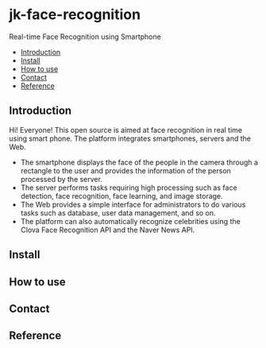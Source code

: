 # jk-face-recognition
Real-time Face Recognition using Smartphone

* [Introduction](#introduction)
* [Install](#install)
* [How to use](#how-to-use)
* [Contact](#contact)
* [Reference](#reference)

## Introduction
Hi! Everyone!
This open source is aimed at face recognition in real time using smart phone. The platform integrates smartphones, servers and the Web.

* The smartphone displays the face of the people in the camera through a rectangle to the user and provides the information of the person processed by the server.
* The server performs tasks requiring high processing such as face detection, face recognition, face learning, and image storage.
* The Web provides a simple interface for administrators to do various tasks such as database, user data management, and so on.
* The platform can also automatically recognize celebrities using the Clova Face Recognition API and the Naver News API.

## Install
## How to use
## Contact
## Reference



